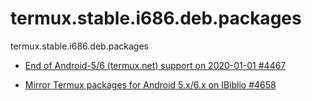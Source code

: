 # termux.stable.i686.deb.packages
termux.stable.i686.deb.packages

  * [End of Android-5/6 (termux.net) support on 2020-01-01 #4467](https://github.com/termux/termux-packages/issues/4467)

  * [Mirror Termux packages for Android 5.x/6.x on IBiblio #4658](https://github.com/termux/termux-packages/issues/4658)
